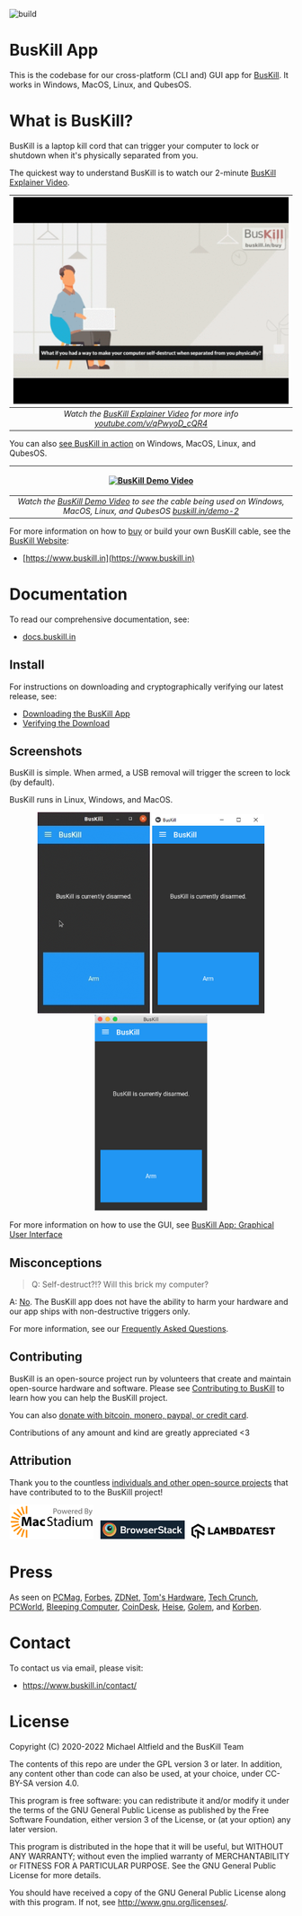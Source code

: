 ![build](https://github.com/BusKill/buskill-app/workflows/build/badge.svg?branch=master)

# BusKill App

This is the codebase for our cross-platform (CLI and) GUI app for [BusKill](https://www.buskill.in). It works in Windows, MacOS, Linux, and QubesOS.

# What is BusKill?

BusKill is a laptop kill cord that can trigger your computer to lock or shutdown when it's physically separated from you.

The quickest way to understand BusKill is to watch our 2-minute [BusKill Explainer Video](https://buskill.in/#demo).

| <a href="https://www.buskill.in/#demo"><img src="docs/images/buskill_explainer_video_20211210.gif?raw=true" alt="What is BusKill? (Explainer Video)"></a> |
|:--:| 
| *Watch the <a href="https://www.buskill.in/#demo">BusKill Explainer Video</a> for more info <a href="https://www.youtube.com/v/qPwyoD_cQR4">youtube.com/v/qPwyoD_cQR4</a>* |

You can also [see BusKill in action](https://www.buskill.in/demo-2) on Windows, MacOS, Linux, and QubesOS.

| <p align="center"><a href="https://www.buskill.in/demo-2"><img src="docs/images/buskill_demo.gif?raw=true" alt="BusKill Demo Video" /></a></p> |
|:--:| 
| *Watch the <a href="https://www.buskill.in/demo-2">BusKill Demo Video</a> to see the cable being used on Windows, MacOS, Linux, and QubesOS <a href="https://www.buskill.in/demo-2">buskill.in/demo-2</a>* |

For more information on how to [buy](https://www.buskill.in/buy) or build your own BusKill cable, see the [BusKill Website](https://www.buskill.in):

 * [https://www.buskill.in](https://www.buskill.in)

# Documentation

To read our comprehensive documentation, see:

 * [docs.buskill.in](https://docs.buskill.in)

## Install

For instructions on downloading and cryptographically verifying our latest release, see:

 * [Downloading the BusKill App](https://docs.buskill.in/buskill-app/en/stable/software_usr/download.html)
 * [Verifying the Download](https://docs.buskill.in/buskill-app/en/stable/software_usr/signature.html)

## Screenshots

BusKill is simple. When armed, a USB removal will trigger the screen to lock (by default).

BusKill runs in Linux, Windows, and MacOS.

<p align="center" float="left">
  <img src="docs/images/buskill_app_lin_arm2.gif?raw=true" alt="Click the button to arm BusKill" width="200px" />
  <img src="docs/images/buskill_app_win_disarmed1.jpg" alt="Screenshot of BusKill in Windows" width="200px" />
  <img src="docs/images/buskill_app_mac_disarmed1.jpg" alt="Screenshot of BusKill in MacOS" width="200px" />
</p>

For more information on how to use the GUI, see [BusKill App: Graphical User Interface](https://docs.buskill.in/buskill-app/en/stable/software_usr/gui.html)

## Misconceptions

> Q: Self-destruct?!? Will this brick my computer?

A: [No](https://docs.buskill.in/buskill-app/en/stable/faq.html#q-self-destruct-will-this-brick-my-computer). The BusKill app does not have the ability to harm your hardware and our app ships with non-destructive triggers only.

For more information, see our [Frequently Asked Questions](https://docs.buskill.in/buskill-app/en/stable/faq.html).

## Contributing

BusKill is an open-source project run by volunteers that create and maintain open-source hardware and software. Please see [Contributing to BusKill](https://docs.buskill.in/buskill-app/en/stable/contributing.html) to learn how you can help the BusKill project.

You can also [donate with bitcoin, monero, paypal, or credit card](https://buskill.in/donate).

Contributions of any amount and kind are greatly appreciated <3

## Attribution

Thank you to the countless [individuals and other open-source projects](https://docs.buskill.in/buskill-app/en/stable/attribution.html) that have contributed to to the BusKill project!

<div>
<a href="https://macstadium.com/"><img src="docs/images/MacStadium-developerlogo.png" width="150" ></a>  &nbsp; 
<a href="https://www.browserstack.com/"><img src="docs/images/browser-stack_1900.png" width="150"></a>  &nbsp;
<a href="https://www.lambdatest.com/" target="_blank"><img src="docs/images/lambdatest.png" width="150"></a>  &nbsp;
</div>

# Press

As seen on [PCMag](https://www.pcmag.com/news/372806/programmers-usb-cable-can-kill-laptop-if-machine-is-yanked), [Forbes](https://www.forbes.com/sites/daveywinder/2020/01/03/this-20-usb-cable-is-a-dead-mans-switch-for-your-linux-laptop/), [ZDNet](https://www.zdnet.com/article/new-usb-cable-kills-your-linux-laptop-if-stolen-in-a-public-place/), [Tom's Hardware](https://www.tomshardware.com/news/the-buskill-usb-cable-secures-your-laptop-against-thieves), [Tech Crunch](https://techcrunch.com/2021/12/16/buskill-kill-cord-self-destruct-laptop/), [PCWorld](https://www.pcworld.com/article/560619/this-usb-dead-mans-switch-cable-for-laptops-is-one-cat-tug-away-from-catastrophe.html), [Bleeping Computer](https://www.bleepingcomputer.com/news/security/buskill-cable-starts-a-self-destruct-routine-on-stolen-laptops/), [CoinDesk](https://www.coindesk.com/buskill-is-a-diy-tool-to-lock-down-your-laptop), [Heise](https://www.heise.de/news/BusKill-Sicherheitskabel-macht-Notebook-Datentraeger-unbrauchbar-6296117.html), [Golem](https://www.golem.de/news/buskill-magnetisches-kabel-dient-als-killswitch-fuer-notebooks-2112-161861.html), and [Korben](https://korben.info/un-cable-usb-pour-autodetruire-votre-ordinateur-sous-linux-sil-est-vole-voici-buskill.html).

# Contact

To contact us via email, please visit:

 * https://www.buskill.in/contact/

# License

Copyright (C) 2020-2022 Michael Altfield and the BusKill Team

The contents of this repo are under the GPL version 3 or later.
In addition, any content other than code can also be used, at your
choice, under CC-BY-SA version 4.0.

This program is free software: you can redistribute it and/or modify
it under the terms of the GNU General Public License as published by
the Free Software Foundation, either version 3 of the License, or
(at your option) any later version.

This program is distributed in the hope that it will be useful,
but WITHOUT ANY WARRANTY; without even the implied warranty of
MERCHANTABILITY or FITNESS FOR A PARTICULAR PURPOSE.  See the
GNU General Public License for more details.

You should have received a copy of the GNU General Public License
along with this program.  If not, see <http://www.gnu.org/licenses/>.
